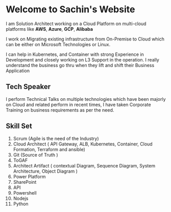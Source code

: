 # Welcome to Sachin's Website

I am Solution Architect working on a Cloud Platform on multi-cloud platforms like **AWS**, **Azure**, **GCP**, **Alibaba**

I work on Migrating existing infrastructure from On-Premise to Cloud which can be either on Microsoft Technologies or Linux.

I can help in Kubernetes, and Container with strong Experience in Development and closely working on L3 Support in the operation. I really understand the business go thru when they lift and shift their Business Application


## Tech Speaker 

I perform Technical Talks on multiple technologies which have been majorly on Cloud and related perform in recent times, I have taken Corporate Training on business requirements as per the need. 


## Skill Set

1. Scrum (Agile is the need of the Industry)
2. Cloud Architect ( API Gateway, ALB, Kubernetes, Container, Cloud Formation, Terraform and ansible)
3. Git (Source of Truth )
4. ToGAF 
5. Architect Artifact ( contextual Diagram, Sequence Diagram, System Architecture, Object Diagram )
6. Power Platform 
7. SharePoint 
8. API 
9. Powershell 
10. Nodejs
11. Python 
